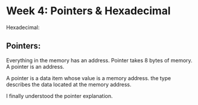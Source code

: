# Week 4: Pointers & Hexadecimal



Hexadecimal:

## Pointers:


Everything in the memory has an address.
Pointer takes 8 bytes of memory. A pointer is an address.

A pointer is a data item whose value is a memory address. the type describes the data located at the memory address.

I finally understood the pointer explanation.
